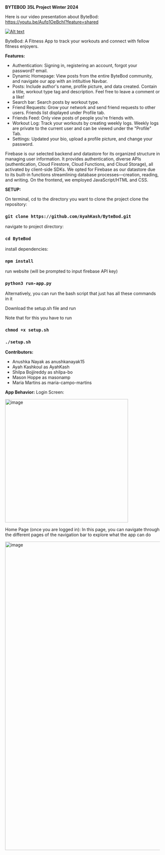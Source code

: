 **BYTEBOD**
**35L Project Winter 2024**

Here is our video presentation about ByteBod: https://youtu.be/Aufq1OeBchI?feature=shared

[![Alt text](https://img.youtube.com/vi/Aufq1OeBchI/0.jpg)](https://www.youtube.com/watch?v=YAufq1OeBchI)


ByteBod: A Fitness App to track your workouts and connect with fellow fitness enjoyers.  

**Features:**
- Authentication: Signing in, registering an account, forgot your password? email.
- Dynamic Homepage: View posts from the entire ByteBod community, and navigate our app with an intituitive Navbar.
- Posts: Include author's name, profile picture, and data created. Contain a title, workout type tag and description. Feel free to leave a comment or a like!
- Search bar: Search posts by workout type.
- Friend Requests: Grow your network and send friend requests to other users. Friends list displayed under Profile tab.
- Friends Feed: Only view posts of people you're friends with.
- Workout Log: Track your workouts by creating weekly logs. Weekly logs are private to the current user and can be viewed under the "Profile" Tab.
- Settings: Updated your bio, upload a profile picture, and change your password. 

Firebase is our selected backend and datastore for its organized structure in managing user information. It provides authentication, diverse APIs (authentication, Cloud Firestore, Cloud Functions, and Cloud Storage), all activated by client-side SDKs. We opted for Firebase as our datastore due to its built-in functions streamlining database processes—creation, reading, and writing. On the frontend, we employed JavaScript/HTML and CSS.

**SETUP:**

On terminal, cd to the directory you want to clone the project
clone the repository:
### `git clone https://github.com/AyahKash/ByteBod.git`
navigate to project directory:
### `cd ByteBod`
install dependencies:
### `npm install`
run website (will be prompted to input firebase API key)
### `python3 run-app.py`

Alternatively, you can run the bash script that just has all these commands in it

Download the setup.sh file and run 

Note that for this you have to run 
### `chmod +x setup.sh`
### `./setup.sh`

**Contributors:**
  * Anushka Nayak as anushkanayak15
  * Ayah Kashkoul as AyahKash
  * Shilpa Bojjireddy as shilpa-bo
  * Mason Hoppe as masonamp
  * Maria Martins as maria-campo-martins

**App Behavior:**
Login Screen:

<img width="400" alt="image" src="https://github.com/AyahKash/ByteBod/assets/131549352/1540f0a5-ee76-443c-b683-0285f1520625">

Home Page (once you are logged in):
In this page, you can navigate through the different pages of the navigation bar to explore what the app can do

<img width="1000" alt="image" src="https://github.com/AyahKash/ByteBod/assets/131549352/e7559b98-0b87-4d15-9068-ffddd41ff569">








